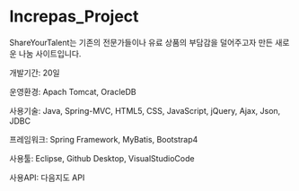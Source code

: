 # Increpas_Project

ShareYourTalent는 기존의 전문가들이나 유료 상품의 부담감을 덜어주고자 만든 새로운 나눔 사이트입니다.

개발기간: 20일

운영환경: Apach Tomcat, OracleDB

사용기술: Java, Spring-MVC, HTML5, CSS, JavaScript, jQuery, Ajax, Json, JDBC

프레임워크: Spring Framework, MyBatis, Bootstrap4

사용툴: Eclipse, Github Desktop, VisualStudioCode

사용API: 다음지도 API
